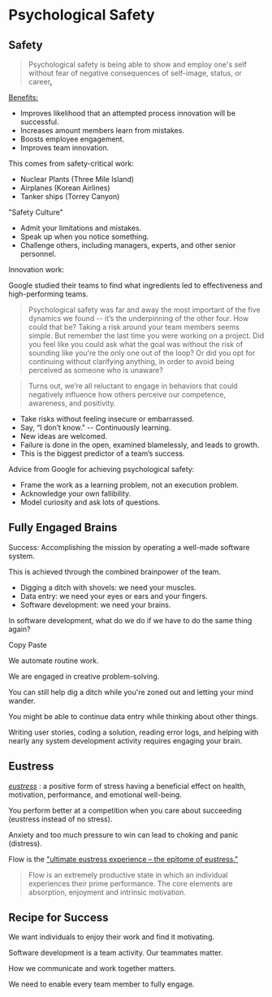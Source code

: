 # Psychological Safety



## Safety


> Psychological safety is being able to show and employ one's self without fear of negative consequences of self-image, status, or career[.](https://en.wikipedia.org/wiki/Psychological_safety)


[Benefits:](https://en.wikipedia.org/wiki/Psychological_safety#Benefits)

- Improves likelihood that an attempted process innovation will be successful.
- Increases amount members learn from mistakes.
- Boosts employee engagement.
- Improves team innovation.


This comes from safety-critical work:

- Nuclear Plants (Three Mile Island)
- Airplanes (Korean Airlines)
- Tanker ships (Torrey Canyon)


"Safety Culture"

- Admit your limitations and mistakes.
- Speak up when you notice something.
- Challenge others, including managers, experts, and other senior personnel.


Innovation work:

Google studied their teams to find what ingredients led to effectiveness and high-performing teams.

>Psychological safety was far and away the most important of the five dynamics we found -- it’s the underpinning of the other four. How could that be? Taking a risk around your team members seems simple. But remember the last time you were working on a project. Did you feel like you could ask what the goal was without the risk of sounding like you’re the only one out of the loop? Or did you opt for continuing without clarifying anything, in order to avoid being perceived as someone who is unaware?

>Turns out, we’re all reluctant to engage in behaviors that could negatively influence how others perceive our competence, awareness, and positivity.


- Take risks without feeling insecure or embarrassed.
- Say, “I don’t know.” -- Continuously learning.
- New ideas are welcomed.
- Failure is done in the open, examined blamelessly, and leads to growth.
- This is the biggest predictor of a team’s success.


Advice from Google for achieving psychological safety:

- Frame the work as a learning problem, not an execution problem.
- Acknowledge your own fallibility.
- Model curiosity and ask lots of questions.


## Fully Engaged Brains


Success: Accomplishing the mission by operating a well-made software system.

<p class="fragment">This is achieved through the combined brainpower of the team.</p>


- Digging a ditch with shovels: we need your muscles.
- Data entry: we need your eyes or ears and your fingers.
- Software development: we need your brains.


In software development, what do we do if we have to do the same thing again?

<p class="fragment">Copy Paste</p>
<p class="fragment">We automate routine work.</p>


We are engaged in creative problem-solving.


You can still help dig a ditch while you're zoned out and letting your mind wander.

You might be able to continue data entry while thinking about other things.

Writing user stories, coding a solution, reading error logs, and helping with nearly any system development activity requires engaging your brain.



## Eustress


<i>[eustress](https://www.merriam-webster.com/dictionary/eustress)</i> : a positive form of stress having a beneficial effect on health, motivation, performance, and emotional well-being.


You perform better at a competition when you care about succeeding (eustress instead of no stress).

Anxiety and too much pressure to win can lead to choking and panic (distress).


Flow is the ["ultimate eustress experience – the epitome of eustress."](https://en.wikipedia.org/wiki/Eustress#Flow)

> Flow is an extremely productive state in which an individual experiences their prime performance. The core elements are absorption, enjoyment and intrinsic motivation.



## Recipe for Success

We want individuals to enjoy their work and find it motivating.

Software development is a team activity. Our teammates matter.

How we communicate and work together matters.


We need to enable every team member to fully engage.

